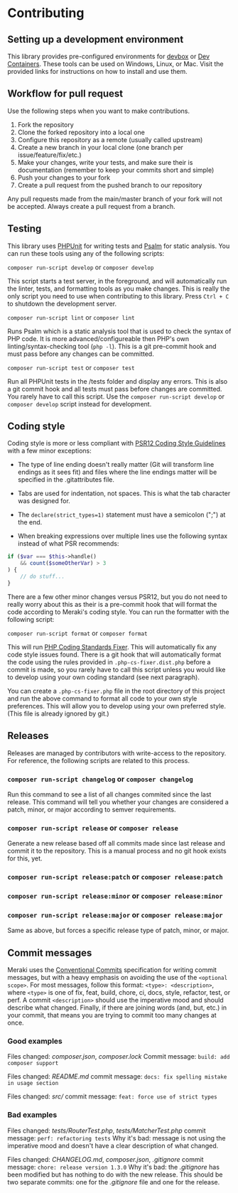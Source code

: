 # Contributing

## Setting up a development environment

This library provides pre-configured environments for [devbox](https://www.jetpack.io/devbox/) or [Dev Containers](https://code.visualstudio.com/docs/devcontainers/containers). These tools can be used on Windows, Linux, or Mac. Visit the provided links for instructions on how to install and use them.

## Workflow for pull request

Use the following steps when you want to make contributions.

1. Fork the repository
2. Clone the forked repository into a local one
3. Configure this repository as a remote (usually called upstream)
4. Create a new branch in your local clone (one branch per issue/feature/fix/etc.)
5. Make your changes, write your tests, and make sure their is documentation (remember to keep your commits short and simple)
6. Push your changes to your fork
7. Create a pull request from the pushed branch to our repository

Any pull requests made from the main/master branch of your fork will not be accepted. Always create a pull request from a branch.

## Testing

This library uses [PHPUnit](https://phpunit.readthedocs.io/en/9.5/) for writing tests and [Psalm](https://psalm.dev/) for static analysis. You can run these tools using any of the following scripts:

`composer run-script develop` or `composer develop`

This script starts a test server, in the foreground, and will automatically run the linter, tests, and formatting tools as you make changes. This is really the only script you need to use when contributing to this library. Press `Ctrl + C` to shutdown the development server.

`composer run-script lint` or `composer lint`

Runs Psalm which is a static analysis tool that is used to check the syntax of PHP code. It is more advanced/configureable then PHP's own linting/syntax-checking tool (`php -l`). This is a git pre-commit hook and must pass before any changes can be committed.

`composer run-script test` or `composer test`

Run all PHPUnit tests in the /tests folder and display any errors. This is also a git commit hook and all tests must pass before changes are committed. You rarely have to call this script. Use the `composer run-script develop` or `composer develop` script instead for development.

## Coding style

Coding style is more or less compliant with [PSR12 Coding Style Guidelines]() with a few minor exceptions:

- The type of line ending doesn't really matter (Git will transform line endings as it sees fit) and files where the line endings matter will be specified in the .gitattributes file.

- Tabs are used for indentation, not spaces. This is what the tab character was designed for.

- The `declare(strict_types=1)` statement must have a semicolon (";") at the end.

- When breaking expressions over multiple lines use the following syntax instead of what PSR recommends:

```php
if ($var === $this->handle()
	&& count($someOtherVar) > 3
) {
	// do stuff...
}
```

There are a few other minor changes versus PSR12, but you do not need to really worry about this as their is a pre-commit hook that will format the code according to Meraki's coding style. You can run the formatter with the following script:

`composer run-script format` or `composer format`

This will run [PHP Coding Standards Fixer](https://github.com/PHP-CS-Fixer/PHP-CS-Fixer). This will automatically fix any code style issues found. There is a git hook that will automatically format the code using the rules provided in `.php-cs-fixer.dist.php` before a commit is made, so you rarely have to call this script unless you would like to develop using your own coding standard (see next paragraph).

You can create a `.php-cs-fixer.php` file in the root directory of this project and run the above command to format all code to your own style preferences. This will allow you to develop using your own preferred style. (This file is already ignored by git.)

## Releases

Releases are managed by contributors with write-access to the repository. For reference, the following scripts are related to this process.

### `composer run-script changelog` or `composer changelog`

Run this command to see a list of all changes commited since the last release. This command will tell you whether your changes are considered a patch, minor, or major according to semver requirements.

### `composer run-script release` or `composer release`

Generate a new release based off all commits made since last release and commit it to the repository. This is a manual process and no git hook exists for this, yet.

### `composer run-script release:patch` or `composer release:patch`
### `composer run-script release:minor` or `composer release:minor`
### `composer run-script release:major` or `composer release:major`

Same as above, but forces a specific release type of patch, minor, or major.

## Commit messages

Meraki uses the [Conventional Commits](https://www.conventionalcommits.org) specification for writing commit messages, but with a heavy emphasis on avoiding the use of the `<optional scope>`. For most messages, follow this format: `<type>: <description>`, where `<type>` is one of fix, feat, build, chore, ci, docs, style, refactor, test, or perf. A commit `<description>` should use the imperative mood and should describe what changed. Finally, if there are joining words (and, but, etc.) in your commit, that means you are trying to commit too many changes at once.

### Good examples

Files changed: *composer.json*, *composer.lock*
Commit message: `build: add composer support`

Files changed: *README.md*
commit message: `docs: fix spelling mistake in usage section`

Files changed: *src/*
commit message: `feat: force use of strict types`

### Bad examples

Files changed: *tests/RouterTest.php*, *tests/MatcherTest.php*
commit message: `perf: refactoring tests`
Why it's bad: message is not using the imperative mood and doesn't have a clear description of what changed.

Files changed: *CHANGELOG.md*, *composer.json*, *.gitignore*
commit message: `chore: release version 1.3.0`
Why it's bad: the *.gitignore* has been modified but has nothing to do with the new release. This should be two separate commits: one for the *.gitignore* file and one for the release.
